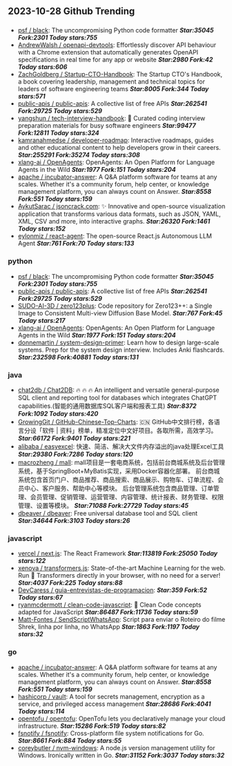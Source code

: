 ## 2023-10-28 Github Trending

### 
* [psf / black](https://github.com/psf/black): The uncompromising Python code formatter ***Star:35045 Fork:2301 Today stars:755***
* [AndrewWalsh / openapi-devtools](https://github.com/AndrewWalsh/openapi-devtools): Effortlessly discover API behaviour with a Chrome extension that automatically generates OpenAPI specifications in real time for any app or website ***Star:2980 Fork:42 Today stars:606***
* [ZachGoldberg / Startup-CTO-Handbook](https://github.com/ZachGoldberg/Startup-CTO-Handbook): The Startup CTO's Handbook, a book covering leadership, management and technical topics for leaders of software engineering teams ***Star:8005 Fork:344 Today stars:571***
* [public-apis / public-apis](https://github.com/public-apis/public-apis): A collective list of free APIs ***Star:262541 Fork:29725 Today stars:529***
* [yangshun / tech-interview-handbook](https://github.com/yangshun/tech-interview-handbook): 💯 Curated coding interview preparation materials for busy software engineers ***Star:99477 Fork:12811 Today stars:324***
* [kamranahmedse / developer-roadmap](https://github.com/kamranahmedse/developer-roadmap): Interactive roadmaps, guides and other educational content to help developers grow in their careers. ***Star:255291 Fork:35274 Today stars:308***
* [xlang-ai / OpenAgents](https://github.com/xlang-ai/OpenAgents): OpenAgents: An Open Platform for Language Agents in the Wild ***Star:1977 Fork:151 Today stars:204***
* [apache / incubator-answer](https://github.com/apache/incubator-answer): A Q&A platform software for teams at any scales. Whether it's a community forum, help center, or knowledge management platform, you can always count on Answer. ***Star:8558 Fork:551 Today stars:159***
* [AykutSarac / jsoncrack.com](https://github.com/AykutSarac/jsoncrack.com): ✨ Innovative and open-source visualization application that transforms various data formats, such as JSON, YAML, XML, CSV and more, into interactive graphs. ***Star:26320 Fork:1461 Today stars:152***
* [eylonmiz / react-agent](https://github.com/eylonmiz/react-agent): The open-source React.js Autonomous LLM Agent ***Star:761 Fork:70 Today stars:133***

### python
* [psf / black](https://github.com/psf/black): The uncompromising Python code formatter ***Star:35045 Fork:2301 Today stars:755***
* [public-apis / public-apis](https://github.com/public-apis/public-apis): A collective list of free APIs ***Star:262541 Fork:29725 Today stars:529***
* [SUDO-AI-3D / zero123plus](https://github.com/SUDO-AI-3D/zero123plus): Code repository for Zero123++: a Single Image to Consistent Multi-view Diffusion Base Model. ***Star:767 Fork:45 Today stars:217***
* [xlang-ai / OpenAgents](https://github.com/xlang-ai/OpenAgents): OpenAgents: An Open Platform for Language Agents in the Wild ***Star:1977 Fork:151 Today stars:204***
* [donnemartin / system-design-primer](https://github.com/donnemartin/system-design-primer): Learn how to design large-scale systems. Prep for the system design interview. Includes Anki flashcards. ***Star:232598 Fork:40881 Today stars:131***

### java
* [chat2db / Chat2DB](https://github.com/chat2db/Chat2DB): 🔥 🔥 🔥 An intelligent and versatile general-purpose SQL client and reporting tool for databases which integrates ChatGPT capabilities.(智能的通用数据库SQL客户端和报表工具) ***Star:8372 Fork:1092 Today stars:420***
* [GrowingGit / GitHub-Chinese-Top-Charts](https://github.com/GrowingGit/GitHub-Chinese-Top-Charts): 🇨🇳 GitHub中文排行榜，各语言分设「软件 | 资料」榜单，精准定位中文好项目。各取所需，高效学习。 ***Star:66172 Fork:9401 Today stars:221***
* [alibaba / easyexcel](https://github.com/alibaba/easyexcel): 快速、简洁、解决大文件内存溢出的java处理Excel工具 ***Star:29380 Fork:7286 Today stars:120***
* [macrozheng / mall](https://github.com/macrozheng/mall): mall项目是一套电商系统，包括前台商城系统及后台管理系统，基于SpringBoot+MyBatis实现，采用Docker容器化部署。 前台商城系统包含首页门户、商品推荐、商品搜索、商品展示、购物车、订单流程、会员中心、客户服务、帮助中心等模块。 后台管理系统包含商品管理、订单管理、会员管理、促销管理、运营管理、内容管理、统计报表、财务管理、权限管理、设置等模块。 ***Star:71088 Fork:27729 Today stars:45***
* [dbeaver / dbeaver](https://github.com/dbeaver/dbeaver): Free universal database tool and SQL client ***Star:34644 Fork:3103 Today stars:26***

### javascript
* [vercel / next.js](https://github.com/vercel/next.js): The React Framework ***Star:113819 Fork:25050 Today stars:122***
* [xenova / transformers.js](https://github.com/xenova/transformers.js): State-of-the-art Machine Learning for the web. Run 🤗 Transformers directly in your browser, with no need for a server! ***Star:4037 Fork:225 Today stars:88***
* [DevCaress / guia-entrevistas-de-programacion](https://github.com/DevCaress/guia-entrevistas-de-programacion):  ***Star:359 Fork:52 Today stars:67***
* [ryanmcdermott / clean-code-javascript](https://github.com/ryanmcdermott/clean-code-javascript): 🛁 Clean Code concepts adapted for JavaScript ***Star:86487 Fork:11736 Today stars:59***
* [Matt-Fontes / SendScriptWhatsApp](https://github.com/Matt-Fontes/SendScriptWhatsApp): Script para enviar o Roteiro do filme Shrek, linha por linha, no WhatsApp ***Star:1863 Fork:1197 Today stars:32***

### go
* [apache / incubator-answer](https://github.com/apache/incubator-answer): A Q&A platform software for teams at any scales. Whether it's a community forum, help center, or knowledge management platform, you can always count on Answer. ***Star:8558 Fork:551 Today stars:159***
* [hashicorp / vault](https://github.com/hashicorp/vault): A tool for secrets management, encryption as a service, and privileged access management ***Star:28686 Fork:4041 Today stars:114***
* [opentofu / opentofu](https://github.com/opentofu/opentofu): OpenTofu lets you declaratively manage your cloud infrastructure. ***Star:15286 Fork:519 Today stars:82***
* [fsnotify / fsnotify](https://github.com/fsnotify/fsnotify): Cross-platform file system notifications for Go. ***Star:8661 Fork:884 Today stars:55***
* [coreybutler / nvm-windows](https://github.com/coreybutler/nvm-windows): A node.js version management utility for Windows. Ironically written in Go. ***Star:31152 Fork:3037 Today stars:32***
